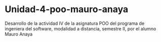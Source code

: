 # Unidad-4-poo-mauro-anaya
Desarrollo de la actividad IV de la asignatura POO del programa de ingeniera del software, modalidad a distancia, semestre II, por el alumno Mauro Anaya
